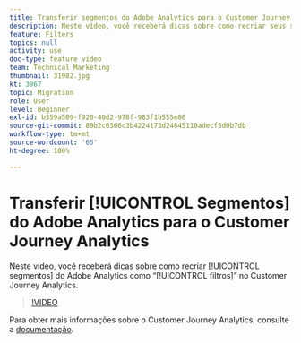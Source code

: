 ```yaml
---
title: Transferir segmentos do Adobe Analytics para o Customer Journey Analytics
description: Neste vídeo, você receberá dicas sobre como recriar seus segmentos do Adobe Analytics como “filtros” no Customer Journey Analytics.
feature: Filters
topics: null
activity: use
doc-type: feature video
team: Technical Marketing
thumbnail: 31982.jpg
kt: 3967
topic: Migration
role: User
level: Beginner
exl-id: b359a509-f920-40d2-978f-983f1b555e86
source-git-commit: 89b2c6366c3b4224173d24845110adecf5d0b7db
workflow-type: tm+mt
source-wordcount: '65'
ht-degree: 100%

---
```


# Transferir [!UICONTROL Segmentos] do Adobe Analytics para o Customer Journey Analytics

Neste vídeo, você receberá dicas sobre como recriar [!UICONTROL segmentos] do Adobe Analytics como “[!UICONTROL filtros]” no Customer Journey Analytics.

>[!VIDEO](https://video.tv.adobe.com/v/36074/?quality=12&learn=on&captions=por_br)

Para obter mais informações sobre o Customer Journey Analytics, consulte a [documentação](https://experienceleague.adobe.com/docs/analytics-platform/using/cja-landing.html?lang=pt-BR).
